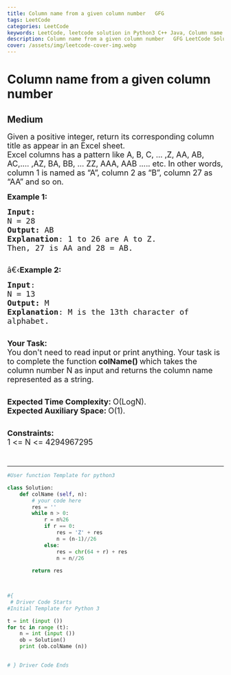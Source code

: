```yaml
---
title: Column name from a given column number   GFG
tags: LeetCode
categories: LeetCode
keywords: LeetCode, leetcode solution in Python3 C++ Java, Column name from a given column number - GFG solution
description: Column name from a given column number   GFG LeetCode Solution Explained
cover: /assets/img/leetcode-cover-img.webp
---
```



# Column name from a given column number
## Medium
<div class="problems_problem_content__Xm_eO"><p><span style="font-size:18px">Given a positive integer, return its corresponding column title as appear in an Excel sheet.<br>
Excel columns has a pattern like A, B, C, … ,Z, AA, AB, AC,…. ,AZ, BA, BB, … ZZ, AAA, AAB ….. etc. In other words, column 1 is named as “A”, column 2 as “B”, column 27 as “AA” and so on.</span></p>

<p><span style="font-size:18px"><strong>Example 1:</strong></span></p>

<pre><span style="font-size:18px"><strong>Input:</strong>
N = 28
<strong>Output:</strong> AB
<strong>Explanation</strong>: 1 to 26 are A to Z.
Then, 27 is AA and 28 = AB.
</span>
</pre>

<p><span style="font-size:18px">â€‹<strong>Example 2:</strong></span></p>

<pre><span style="font-size:18px"><strong>Input</strong>: 
N = 13
<strong>Output:</strong> M
<strong>Explanation</strong>: M is the 13th character of
alphabet.</span>
</pre>

<p><br>
<span style="font-size:18px"><strong>Your Task:</strong><br>
You don't need to read input or print anything. Your task is to complete the function&nbsp;<strong>colName()&nbsp;</strong>which takes the column number&nbsp;N as input and returns the column name represented as a string.</span><br>
&nbsp;</p>

<p><span style="font-size:18px"><strong>Expected Time Complexity:&nbsp;</strong>O(LogN).<br>
<strong>Expected Auxiliary Space:&nbsp;</strong>O(1).</span></p>

<p><br>
<span style="font-size:18px"><strong>Constraints:</strong><br>
1 &lt;= N &lt;= 4294967295</span></p>

<p>&nbsp;</p>
</div>

---




```python
#User function Template for python3

class Solution:
    def colName (self, n):
        # your code here
        res = ''
        while n > 0:
            r = n%26
            if r == 0: 
                res = 'Z' + res
                n = (n-1)//26
            else:
                res = chr(64 + r) + res
                n = n//26
        
        return res
        


#{ 
 # Driver Code Starts
#Initial Template for Python 3

t = int (input ())
for tc in range (t):
    n = int (input ())
    ob = Solution()
    print (ob.colName (n))
    

# } Driver Code Ends
```
